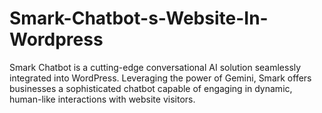 # Smark-Chatbot-s-Website-In-Wordpress
Smark Chatbot is a cutting-edge conversational AI solution seamlessly integrated into WordPress. Leveraging the power of Gemini, Smark offers businesses a sophisticated chatbot capable of engaging in dynamic, human-like interactions with website visitors.
